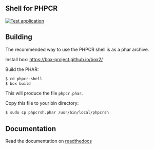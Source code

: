 Shell for PHPCR
---------------

[![Test application](https://github.com/phpcr/phpcr-shell/workflows/Test%20application/badge.svg)](https://github.com/phpcr/phpcr-shell/actions?query=workflow%3A%22Test+application%22)

## Building

The recommended way to use the PHPCR shell is as a phar archive.

Install box: https://box-project.github.io/box2/

Build the PHAR:

````bash
$ cd phpcr-shell
$ box build
````

This will produce the file `phpcr.phar`.

Copy this file to your bin directory:

````bash
$ sudo cp phpcrsh.phar /usr/bin/local/phpcrsh
````

## Documentation

Read the documentation on [readthedocs](http://phpcr.readthedocs.org/en/latest/phpcr-shell/index.html)
